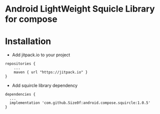 # Android LightWeight Squicle Library for compose


# Installation
- Add jitpack.io to your project
```
repositories {
    ...
    maven { url "https://jitpack.io" }
}
```
- Add squircle library dependency
``` 
dependencies { 
  ...
  implementation 'com.github.Size0f:android.compose.squircle:1.0.5'
}
```
